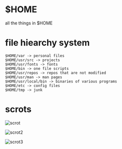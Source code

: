 # $HOME
all the things in $HOME

# file hiearchy system
```
$HOME/var -> personal files
$HOME/usr/src -> projects
$HOME/usr/fonts -> fonts
$HOME/bin -> one file scripts
$HOME/usr/repos -> repos that are not modified
$HOME/usr/man -> man pages
$HOME/usr/local/bin -> binaries of various programs
$HOME/etc -> config files
$HOME/tmp -> junk
```

# scrots
![scrot](https://github.com/Th3-Hum4n/home/blob/master/var/pictures/scrots/viking_with_rust.png)

![scrot2](https://github.com/Th3-Hum4n/home/blob/master/var/pictures/scrots/viking_with_solid_bg.png)

![scrot3](https://github.com/Th3-Hum4n/home/blob/master/var/pictures/scrots/Sun_Nov_04-13:45.png)

